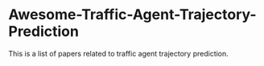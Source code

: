 # Awesome-Traffic-Agent-Trajectory-Prediction
 This is a list of papers related to traffic agent trajectory prediction. 
